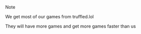 > [!NOTE]  
> We get most of our games from truffled.lol
> 
> They will have more games and get more games faster than us
